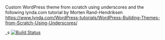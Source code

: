 Custom WordPress theme from scratch using underscores and the following lynda.com 
tutorial by Morten Rand-Hendriksen 
https://www.lynda.com/WordPress-tutorials/WordPress-Building-Themes-from-Scratch-Using-Underscores/ 

_s
[![Build Status](https://travis-ci.org/Automattic/_s.svg?branch=master)](https://travis-ci.org/Automattic/_s)

